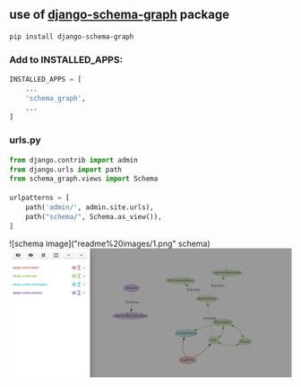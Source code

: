 ## use of [django-schema-graph](https://github.com/meshy/django-schema-graph/tree/master#django-schema-graph) package



```bash
pip install django-schema-graph
```

### Add to INSTALLED_APPS:
```python
INSTALLED_APPS = [
    ...
    'schema_graph',
    ...
]
```

### urls.py
```python
from django.contrib import admin
from django.urls import path
from schema_graph.views import Schema

urlpatterns = [
    path('admin/', admin.site.urls),
    path("schema/", Schema.as_view()),
]
```

![schema image]("readme%20images/1.png" schema)
![Schema Default Django](./readme%20images/1.png "Schema Default Django")